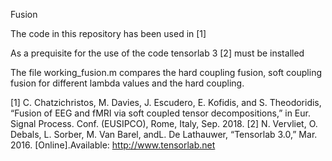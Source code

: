 Fusion


The code in this repository has been used in [1]

As a prequisite for the use of the code tensorlab 3 [2] must be installed

The file working_fusion.m compares the hard coupling fusion, soft coupling fusion for different lambda values and the hard coupling. 


[1]	C.  Chatzichristos,  M.  Davies,  J.  Escudero,  E.  Kofidis,  and  S.  Theodoridis,  “Fusion  of  EEG and fMRI via soft coupled tensor decompositions,” in Eur.  Signal  Process.  Conf.  (EUSIPCO), Rome, Italy, Sep. 2018.
[2] N. Vervliet,  O. Debals,  L. Sorber,  M. Van Barel,  andL. De Lathauwer, “Tensorlab 3.0,” Mar. 2016. [Online].Available:  http://www.tensorlab.net
